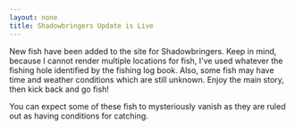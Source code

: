 ```yaml
---
layout: none
title: Shadowbringers Update is Live
---
```


New fish have been added to the site for Shadowbringers. Keep in mind, because
I cannot render multiple locations for fish, I've used whatever the fishing
hole identified by the fishing log book. Also, some fish may have time and
weather conditions which are still unknown. Enjoy the main story, then kick
back and go fish!

You can expect some of these fish to mysteriously vanish as they are ruled out
as having conditions for catching.
